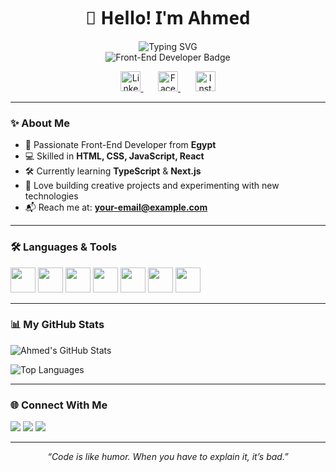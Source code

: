 <div align="center">
  <h1 style="font-family: 'Segoe UI', Tahoma, Geneva, Verdana, sans-serif;">👋 Hello! I'm Ahmed</h1>

  <!-- Animated Typing Effect -->
  <img src="https://readme-typing-svg.demolab.com/?lines=Front-End%20Developer;Open%20Source%20Enthusiast;Lifelong%20Learner;Always%20learning%20new%20things&font=Fira%20Code&center=true&width=440&height=45&color=00BFFF&vCenter=true&pause=1000&size=22" alt="Typing SVG" />

  <br/>
  <img src="https://img.shields.io/badge/Front--End%20Developer-28A9E0?style=for-the-badge&logo=react&logoColor=white" alt="Front-End Developer Badge" />
</div>
<p align="center">
  <a href="https://www.linkedin.com/in/ahmed-mokhtar-a23a10372">
    <img width="32px" alt="LinkedIn" title="LinkedIn" src="https://i.imgur.com/yRpa1dQ.png"/>
  </a>
  &#8287;&#8287;&#8287;&#8287;&#8287;
  <a href="https://www.facebook.com/share/1GZmgpbeRE/">
    <img width="32px" alt="Facebook" title="Facebook" src="https://i.imgur.com/ni1Z5k1.png"/>
  </a>
  &#8287;&#8287;&#8287;&#8287;&#8287;
  <a href="https://www.instagram.com/ahmed404mo?igsh=eGdnaXplaThrODg5">
    <img width="32px" alt="Instagram" title="Instagram" src="https://i.imgur.com/z6U9lTg.png"/>
  </a>
</p>


---

### ✨ About Me
- 🚀 Passionate Front-End Developer from **Egypt**
- 💻 Skilled in **HTML, CSS, JavaScript, React**
- 🛠️ Currently learning **TypeScript** & **Next.js**
- 🌱 Love building creative projects and experimenting with new technologies
- 📬 Reach me at: **[your-email@example.com](mailto:your-email@example.com)**  

---

### 🛠️ Languages & Tools
<p align="left">
  <img src="https://cdn.jsdelivr.net/gh/devicons/devicon/icons/javascript/javascript-original.svg" width="40" height="40"/>
  <img src="https://cdn.jsdelivr.net/gh/devicons/devicon/icons/react/react-original.svg" width="40" height="40"/>
  <img src="https://cdn.jsdelivr.net/gh/devicons/devicon/icons/typescript/typescript-original.svg" width="40" height="40"/>
  <img src="https://cdn.jsdelivr.net/gh/devicons/devicon/icons/html5/html5-original.svg" width="40" height="40"/>
  <img src="https://cdn.jsdelivr.net/gh/devicons/devicon/icons/css3/css3-original.svg" width="40" height="40"/>
  <img src="https://cdn.jsdelivr.net/gh/devicons/devicon/icons/git/git-original.svg" width="40" height="40"/>
  <img src="https://cdn.jsdelivr.net/gh/devicons/devicon/icons/github/github-original.svg" width="40" height="40"/>
</p>

---

### 📊 My GitHub Stats
![Ahmed's GitHub Stats](https://github-readme-stats.vercel.app/api?username=ahmedmo&show_icons=true&theme=radical)

![Top Languages](https://github-readme-stats.vercel.app/api/top-langs/?username=ahmedmo&layout=compact&theme=radical)

---

### 🌐 Connect With Me
<p align="left">
<a href="https://www.linkedin.com/in/your-linkedin"><img src="https://img.shields.io/badge/LinkedIn-0077B5?style=for-the-badge&logo=linkedin&logoColor=white"/></a>
<a href="https://twitter.com/your-twitter"><img src="https://img.shields.io/badge/Twitter-1DA1F2?style=for-the-badge&logo=twitter&logoColor=white"/></a>
<a href="mailto:your-email@example.com"><img src="https://img.shields.io/badge/Email-D14836?style=for-the-badge&logo=gmail&logoColor=white"/></a>
</p>

---

<div align="center">
  <i>“Code is like humor. When you have to explain it, it’s bad.”</i>
</div>
